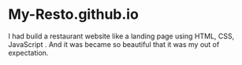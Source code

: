 # My-Resto.github.io
I had build a restaurant website like a landing page using HTML, CSS, JavaScript . And it was became so beautiful that it was my out of expectation.

